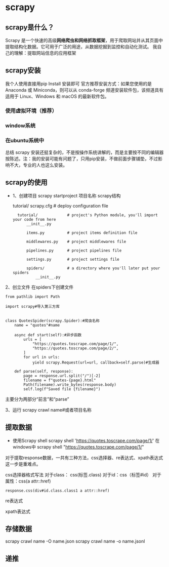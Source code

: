 # scrapy

## scrapy是什么？
Scrapy 是一个快速的高级**网络爬虫和网络抓取框架**，用于爬取网站并从其页面中提取结构化数据。它可用于广泛的用途，从数据挖掘到监控和自动化测试。
我自己的理解：提取网站信息的应用框架
##  scrapy安装
我个人使用直接用pip Install 安装即可
官方推荐安装方式：如果您使用的是 Anaconda 或 Miniconda，则可以从 conda-forge 频道安装软件包，该频道具有适用于 Linux、Windows 和 macOS 的最新软件包。
### 使用虚拟环境（推荐）
### window系统
### 在ubuntu系统中
总结
scrapy 安装还挺复杂的，不是按操作系统讲解的，而是主要按不同的编辑器按陈述。注：我的安装可能有问题了，只用pip安装，不做前面步骤铺垫，不过影响不大，专业的人也这么安装。



## scrapy的使用
* 1、创建项目
scrapy startproject 项目名称
scrapy结构

    tutorial/
        scrapy.cfg            # deploy configuration file

        tutorial/             # project's Python module, you'll import your code from here
            __init__.py

            items.py          # project items definition file

            middlewares.py    # project middlewares file

            pipelines.py      # project pipelines file

            settings.py       # project settings file

            spiders/          # a directory where you'll later put your spiders
                __init__.py

2、创立文件
在spiders下创建文件

    from pathlib import Path

    import scrapy#导入第三方库


    class QuotesSpider(scrapy.Spider):#爬虫名称
        name = "quotes"#name

        async def start(self):#异步函数
            urls = [
                "https://quotes.toscrape.com/page/1/",
                "https://quotes.toscrape.com/page/2/",
            ]
            for url in urls:
                yield scrapy.Request(url=url, callback=self.parse)#生成器

        def parse(self, response):
            page = response.url.split("/")[-2]
            filename = f"quotes-{page}.html"
            Path(filename).write_bytes(response.body)
            self.log(f"Saved file {filename}")

主要分为两部分“前言”和“parse”


3、运行
scrapy crawl name#或者项目名称


## 提取数据
* 使用Scrapy shell
scrapy shell 'https://quotes.toscrape.com/page/1/'
在windows中 scrapy shell "https://quotes.toscrape.com/page/1/"

对于提取response数据，一共有三种方法，css选择器、re表达式、xpath表达式
这一步是重难点。

css选择器格式写法
    对于class： css(标签.class)
    对于id：css（标签#id）
    对于属性：css(a attr::href)

    response.css(div#id.class.class1 a attr::href)
    
re表达式

xpath表达式



## 存储数据

scrapy crawl name -O name.json
scrapy crawl name -o name.jsonl


## 递推
